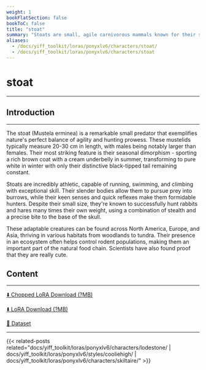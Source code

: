 ```yaml
---
weight: 1
bookFlatSection: false
bookToC: false
title: "stoat"
summary: "Stoats are small, agile carnivorous mammals known for their slender bodies, short legs, and distinctive reddish-brown summer coat that turns pure white in winter. These fierce hunters, also known as ermines, are members of the weasel family and are renowned for their ability to prey on animals larger than themselves."
aliases:
  - /docs/yiff_toolkit/loras/ponyxlv6/characters/stoat/
  - /docs/yiff_toolkit/loras/ponyxlv6/characters/stoat
---
```


<!--markdownlint-disable MD025 MD033 MD034 -->

# stoat

---

## Introduction

---

The stoat (Mustela erminea) is a remarkable small predator that exemplifies nature's perfect balance of agility and hunting prowess. These mustelids typically measure 20-30 cm in length, with males being notably larger than females. Their most striking feature is their seasonal dimorphism - sporting a rich brown coat with a cream underbelly in summer, transforming to pure white in winter with only their distinctive black-tipped tail remaining constant.

Stoats are incredibly athletic, capable of running, swimming, and climbing with exceptional skill. Their slender bodies allow them to pursue prey into burrows, while their keen senses and quick reflexes make them formidable hunters. Despite their small size, they're known to successfully hunt rabbits and hares many times their own weight, using a combination of stealth and a precise bite to the base of the skull.

These adaptable creatures can be found across North America, Europe, and Asia, thriving in various habitats from woodlands to tundra. Their presence in an ecosystem often helps control rodent populations, making them an important part of the natural food chain. Scientists have also found proof that they are really cute.

## Content

---

[⬇️ Chopped LoRA Download (?MB)]()

[⬇️ LoRA Download (?MB)]()

[📐 Dataset](https://huggingface.co/datasets/k4d3/anthro_stoat)

---

{{< related-posts related="docs/yiff_toolkit/loras/ponyxlv6/characters/lodestone/ | docs/yiff_toolkit/loras/ponyxlv6/styles/cooliehigh/ | docs/yiff_toolkit/loras/ponyxlv6/characters/skiltaire/" >}}
